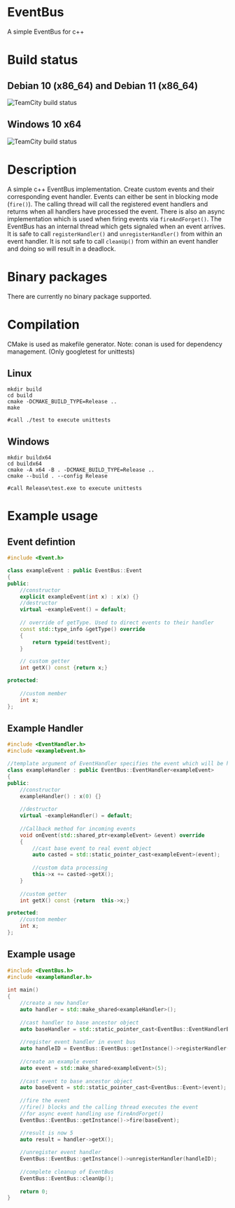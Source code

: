 # EventBus
A simple EventBus for c++

# Build status
## Debian 10 (x86_64) and Debian 11 (x86_64)
![TeamCity build status](https://teamcity.s4.matzzze.de/app/rest/builds/buildType:id:GitHubProjects_EventBus_LinuxBuild/statusIcon.svg)

## Windows 10 x64
![TeamCity build status](https://teamcity.s4.matzzze.de/app/rest/builds/buildType:id:GitHubProjects_EventBus_WindowsBuild/statusIcon.svg)

# Description
A simple c++ EventBus implementation.
Create custom events and their corresponding event handler. Events can either be sent in blocking mode (```fire()```).
The calling thread will call the registered event handlers and returns when all handlers have processed the event.
There is also an async implementation which is used when firing events via ```fireAndForget()```. The EventBus has an internal thread which gets signaled when an event arrives.
It is safe to call ```registerHandler()``` and ```unregisterHandler()``` from within an event handler.
It is not safe to call ```cleanUp()``` from within an event handler and doing so will result in a deadlock.

# Binary packages
There are currently no binary package supported.

# Compilation
CMake is used as makefile generator.
Note: conan is used for dependency management. (Only googletest for unittests)
## Linux
```shell
mkdir build
cd build
cmake -DCMAKE_BUILD_TYPE=Release ..
make

#call ./test to execute unittests
```
## Windows
```shell
mkdir buildx64
cd buildx64
cmake -A x64 -B . -DCMAKE_BUILD_TYPE=Release ..
cmake --build . --config Release

#call Release\test.exe to execute unittests
```

# Example usage
## Event defintion
```c++
#include <Event.h>

class exampleEvent : public EventBus::Event
{
public:
    //constructor
    explicit exampleEvent(int x) : x(x) {}
    //destructor
    virtual ~exampleEvent() = default;
    
    // override of getType. Used to direct events to their handler
    const std::type_info &getType() override
    {
        return typeid(testEvent);
    }

    // custom getter
    int getX() const {return x;}

protected:
    
    //custom member
    int x;
};
```

## Example Handler
```c++
#include <EventHandler.h>
#include <exampleEvent.h>

//template argument of EventHandler specifies the event which will be handled
class exampleHandler : public EventBus::EventHandler<exampleEvent>
{
public:
    //constructor
    exampleHandler() : x(0) {}
    
    //destructor
    virtual ~exampleHandler() = default;
    
    //Callback method for incoming events
    void onEvent(std::shared_ptr<exampleEvent> &event) override
    {
        //cast base event to real event object
        auto casted = std::static_pointer_cast<exampleEvent>(event);
        
        //custom data processing
        this->x += casted->getX();
    }
    
    //custom getter
    int getX() const {return  this->x;}

protected:
    //custom member
    int x;
};
```

## Example usage
```c++
#include <EventBus.h>
#include <exampleHandler.h>
    
int main()
{
    //create a new handler
    auto handler = std::make_shared<exampleHandler>();
    
    //cast handler to base ancestor object
    auto baseHandler = std::static_pointer_cast<EventBus::EventHandlerBase>(handler);
    
    //register event handler in event bus
    auto handleID = EventBus::EventBus::getInstance()->registerHandler(baseHandler);
    
    //create an example event
    auto event = std::make_shared<exampleEvent>(5);
    
    //cast event to base ancestor object
    auto baseEvent = std::static_pointer_cast<EventBus::Event>(event);
    
    //fire the event
    //fire() blocks and the calling thread executes the event
    //for async event handling use fireAndForget()
    EventBus::EventBus::getInstance()->fire(baseEvent);

    //result is now 5
    auto result = handler->getX();
    
    //unregister event handler
    EventBus::EventBus::getInstance()->unregisterHandler(handleID);
    
    //complete cleanup of EventBus
    EventBus::EventBus::cleanUp();
    
    return 0;
}
```